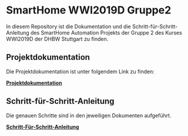 # SmartHome WWI2019D Gruppe2

In diesem Repository ist die Dokumentation und die Schritt-für-Schritt-Anleitung des SmartHome Automation Projekts der Gruppe 2
des Kurses WWI2019D der DHBW Stuttgart zu finden.

## Projektdokumentation

Die Projektdokumentation ist unter folgendem Link zu finden: 

**[Projektdokumentation](https://github.com/doenisf/HomeAutomationProjektGruppe2/tree/main/Projektdokumentation)**

## Schritt-für-Schritt-Anleitung

Die genauen Schritte sind in den jeweiligen Dokumenten aufgeführt.

**[Schritt-Für-Schritt-Anleitung](https://github.com/doenisf/HomeAutomationProjektGruppe2/tree/main/Schritt-F%C3%BCr-Schritt-Anleitung)**
